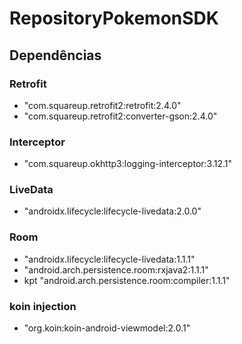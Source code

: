 # RepositoryPokemonSDK

## Dependências

### Retrofit
  - "com.squareup.retrofit2:retrofit:2.4.0"
  - "com.squareup.retrofit2:converter-gson:2.4.0"

### Interceptor
  - "com.squareup.okhttp3:logging-interceptor:3.12.1"

### LiveData
 - "androidx.lifecycle:lifecycle-livedata:2.0.0"

### Room
 - "androidx.lifecycle:lifecycle-livedata:1.1.1"
 - "android.arch.persistence.room:rxjava2:1.1.1"
 - kpt "android.arch.persistence.room:compiler:1.1.1"

 ### koin injection
  - "org.koin:koin-android-viewmodel:2.0.1"

